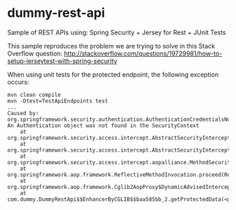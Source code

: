 dummy-rest-api
==============

Sample of REST APIs using: Spring Security + Jersey for Rest + JUnit Tests

This sample reproduces the problem we are trying to solve in this Stack Overflow question:
http://stackoverflow.com/questions/19729981/how-to-setup-jerseytest-with-spring-security

When using unit tests for the protected endpoint, the following exception occurs:

    mvn clean compile
    mvn -Dtest=TestApiEndpoints test
    ...
    Caused by: org.springframework.security.authentication.AuthenticationCredentialsNotFoundException: An Authentication object was not found in the SecurityContext
    	at org.springframework.security.access.intercept.AbstractSecurityInterceptor.credentialsNotFound(AbstractSecurityInterceptor.java:339)
        at org.springframework.security.access.intercept.AbstractSecurityInterceptor.beforeInvocation(AbstractSecurityInterceptor.java:198)
        at org.springframework.security.access.intercept.aopalliance.MethodSecurityInterceptor.invoke(MethodSecurityInterceptor.java:60)
        at org.springframework.aop.framework.ReflectiveMethodInvocation.proceed(ReflectiveMethodInvocation.java:172)
    	at org.springframework.aop.framework.Cglib2AopProxy$DynamicAdvisedInterceptor.intercept(Cglib2AopProxy.java:621)
    	at com.dummy.DummyRestApi$$EnhancerByCGLIB$$baa585bb_2.getProtectedData(<generated>)


